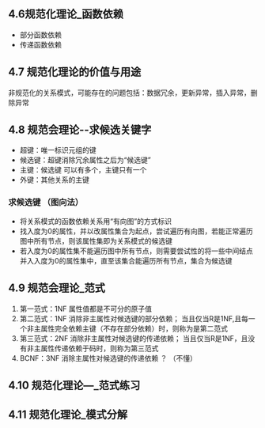 ## 4.6规范化理论_函数依赖

- 部分函数依赖
- 传递函数依赖

## 4.7 规范化理论的价值与用途

非规范化的关系模式，可能存在的问题包括：数据冗余，更新异常，插入异常，删除异常

## 4.8 规范会理论--求候选关键字

- 超键：唯一标识元组的键
- 候选键：超键消除冗余属性之后为“候选键”
- 主键：候选键 可以有多个，主键只有一个
- 外键：其他关系的主键

### 求候选键 （图向法）

- 将关系模式的函数依赖关系用“有向图”的方式标识
- 找入度为0的属性，并以改属性集合为起点，尝试遍历有向图，若能正常遍历图中所有节点，则该属性集即为关系模式的候选键
- 若入度为0的属性集不能遍历图中所有节点，则需要尝试性的将一些中间结点并入入度为0的属性集中，直至该集合能遍历所有节点，集合为候选键

## 4.9 规范会理论_范式

1. 第一范式：1NF 属性值都是不可分的原子值
2. 第二范式：1NF 消除非主属性对候选键的部分依赖； 当且仅当R是1NF,且每一个非主属性完全依赖主键（不存在部分依赖）时，则称为是第二范式
3. 第三范式：2NF 消除非主属性对候选键的传递依赖； 当且仅当R是1NF，且没有非主属性传递依赖于码时，则称为第三范式
4. BCNF：3NF 消除主属性对候选键的传递依赖 ？ （不懂）

## 4.10 规范化理论—_范式练习

## 4.11 规范化理论_模式分解
